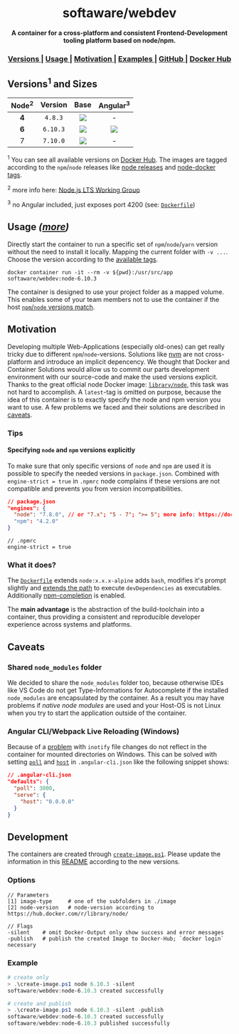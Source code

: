 <h1 align="center">softaware/webdev</h1>
<div align="center">
  <strong>A container for a cross-platform and consistent Frontend-Development tooling platform based on node/npm.</strong>
</div>

<div align="center">
  <h3>
    <a href="#versions">
      Versions
    </a>
    <span> | </span>
    <a href="#usage">
      Usage
    </a>
    <span> | </span>
    <a href="./motivation">
      Motivation
    </a>
    <span> | </span>
    <a href="./examples">
      Examples
    </a>
    <span> | </span>
    <a href="https://github.com/softawaregmbh/docker-webdev">
      GitHub
    </a>
    <span> | </span>
    <a href="https://hub.docker.com/r/softaware/webdev/">
      Docker Hub
    </a>
  </h3>
</div>


## Versions<sup>1</sup> and Sizes
| Node<sup>2</sup> | Version | Base | Angular<sup>3</sup> |
| :---: | :---: | :---: | :---: |
| **4** | `4.8.3` | [![](https://images.microbadger.com/badges/image/softaware/webdev:node-4.8.3.svg)](https://microbadger.com/images/softaware/webdev:node-4.8.3 "Get your own image badge on microbadger.com") | - |
| **6** | `6.10.3` | [![](https://images.microbadger.com/badges/image/softaware/webdev:node-6.10.3.svg)](https://microbadger.com/images/softaware/webdev:node-6.10.3 "Get your own image badge on microbadger.com") | [![](https://images.microbadger.com/badges/image/softaware/webdev:angular-6.10.3.svg)](https://microbadger.com/images/softaware/webdev:angular-6.10.3 "Get your own image badge on microbadger.com") |
| 7 | `7.10.0` | [![](https://images.microbadger.com/badges/image/softaware/webdev:node-7.10.0.svg)](https://microbadger.com/images/softaware/webdev:node-7.10.0 "Get your own image badge on microbadger.com") | - |

<sup>1</sup> You can see all available versions on [Docker Hub](https://hub.docker.com/r/softaware/webdev/tags/). The images are tagged according to the `npm`/`node` releases like [node releases](https://nodejs.org/en/download/releases/) and [node-docker tags](https://hub.docker.com/r/library/node/).

<sup>2</sup> more info here: [Node.js LTS Working Group](https://github.com/nodejs/LTS)

<sup>3</sup> no Angular included, just exposes port 4200 (see: [`Dockerfile`](./image/angular/Dockerfile))


## Usage *([more](./examples))*
Directly start the container to run a specific set of `npm`/`node`/`yarn` version without the need to install it locally. Mapping the current folder with `-v ...`. Choose the version according to the [available tags](https://hub.docker.com/r/softaware/webdev/tags/).
```
docker container run -it --rm -v ${pwd}:/usr/src/app softaware/webdev:node-6.10.3
```

The container is designed to use your project folder as a mapped volume. This enables some of your team members not to use the container if the host [`npm`/`node` versions match](#explicit-versions).


## Motivation
Developing multiple Web-Applications (especially old-ones) can get really tricky due to different `npm`/`node`-versions. Solutions like [nvm](https://github.com/creationix/nvm) are not cross-platform and introduce an implicit depencency.
We thought that Docker and Container Solutions would allow us to commit our parts development environment with our source-code and make the used versions explicit.
Thanks to the great official node Docker image: [`library/node`](https://hub.docker.com/_/node/), this task was not hard to accomplish.
A `latest`-tag is omitted on purpose, because the idea of this container is to exactly specify the node and npm version you want to use.
A few problems we faced and their solutions are described in [caveats](#caveats).

### Tips
#### <a name="explicit-versions"></a> Specifying `node` and `npm` versions explicitly
To make sure that only specific versions of `node` and `npm` are used it is possible to specify the needed versions in `package.json`.
Combined with `engine-strict = true` in `.npmrc` node complains if these versions are not compatible and prevents you from version incompatibilities.

```json
// package.json
"engines": {
  "node": "7.8.0", // or "7.x"; "5 - 7"; ">= 5"; more info: https://docs.npmjs.com/misc/semver
  "npm": "4.2.0"
}
```
```
// .npmrc
engine-strict = true
```

### What it does?
The [`Dockerfile`](./image/node/Dockerfile) extends `node:x.x.x-alpine` adds `bash`, modifies it's prompt slightly and [extends the path](./image/node/Dockerfile#L6) to execute `devDependencies` as executables. Additionally [npm-completion](https://docs.npmjs.com/cli/completion) is enabled.

The **main advantage** is the abstraction of the build-toolchain into a container, thus providing a consistent and reproducible developer experience across systems and platforms.


## Caveats
### Shared `node_modules` folder
We decided to share the `node_modules` folder too, because otherwise IDEs like VS Code do not get Type-Informations for Autocomplete if the installed `node_modules` are encapsulated by the container. As a result you may have problems if *native node modules* are used and your Host-OS is not Linux when you try to start the application outside of the container.

### Angular CLI/Webpack Live Reloading (Windows)
Because of a [problem](https://docs.docker.com/docker-for-windows/troubleshoot/#troubleshooting) with `inotify` file changes do not reflect in the container for mounted directories on Windows. This can be solved with setting 
[`poll`](https://github.com/angular/angular-cli/pull/1814#issuecomment-241854816) and [`host`](https://github.com/angular/angular-cli/issues/4471) in `.angular-cli.json` like the following snippet shows:
```json
// .angular-cli.json
"defaults": {
  "poll": 3000,
  "serve": {
    "host": "0.0.0.0"
  }
}
```


## Development
The containers are created through [`create-image.ps1`](./create-image.ps1). Please update the information in this [README](https://github.com/softawaregmbh/docker-webdev/blob/master/README.md) according to the new versions.
### Options
```
// Parameters
[1] image-type     # one of the subfolders in ./image
[2] node-version   # node-version according to https://hub.docker.com/r/library/node/

// Flags
-silent    # omit Docker-Output only show success and error messages
-publish   # publish the created Image to Docker-Hub; `docker login` necessary
```

### Example
```powershell
# create only
> .\create-image.ps1 node 6.10.3 -silent
softaware/webdev:node-6.10.3 created successfully

# create and publish
> .\create-image.ps1 node 6.10.3 -silent -publish
softaware/webdev:node-6.10.3 created successfully
softaware/webdev:node-6.10.3 published successfully
```